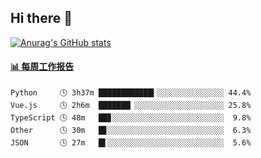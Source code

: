 ## Hi there 👋

[![Anurag's GitHub stats](https://github-readme-stats-orilights.vercel.app/api?username=orilights)](https://github.com/anuraghazra/github-readme-stats)

<!--
**OriLight152/OriLight152** is a ✨ _special_ ✨ repository because its `README.md` (this file) appears on your GitHub profile.

Here are some ideas to get you started:

- 🔭 I’m currently working on ...
- 🌱 I’m currently learning ...
- 👯 I’m looking to collaborate on ...
- 🤔 I’m looking for help with ...
- 💬 Ask me about ...
- 📫 How to reach me: ...
- 😄 Pronouns: ...
- ⚡ Fun fact: ...
-->

<!-- waka-box start -->
#### <a href="https://gist.github.com/92c8d5b388768c10efcba86e82b7c4fb" target="_blank">📊 每周工作报告</a>
```text
Python     🕓 3h37m ████████████▍░░░░░░░░░░░░░░░ 44.4%
Vue.js     🕓 2h6m  ███████▏░░░░░░░░░░░░░░░░░░░░ 25.8%
TypeScript 🕓 48m   ██▊░░░░░░░░░░░░░░░░░░░░░░░░░  9.8%
Other      🕓 30m   █▊░░░░░░░░░░░░░░░░░░░░░░░░░░  6.3%
JSON       🕓 27m   █▌░░░░░░░░░░░░░░░░░░░░░░░░░░  5.6%
```
<!-- Powered by https://github.com/journey-ad/waka-box-go . -->
<!-- waka-box end -->
